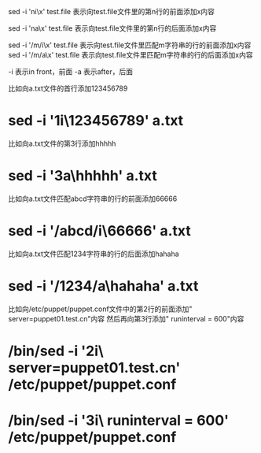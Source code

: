 sed -i 'ni\x' test.file        表示向test.file文件里的第n行的前面添加x内容

sed -i 'na\x' test.file       表示向test.file文件里的第n行的后面添加x内容

sed -i '/m/i\x' test.file     表示向test.file文件里匹配m字符串的行的前面添加x内容
sed -i '/m/a\x' test.file    表示向test.file文件里匹配m字符串的行的后面添加x内容

-i     表示in front，前面
-a    表示after，后面

比如向a.txt文件的首行添加123456789
# sed -i '1i\123456789' a.txt

比如向a.txt文件的第3行添加hhhhh
# sed -i '3a\hhhhh' a.txt

比如向a.txt文件匹配abcd字符串的行的前面添加66666
# sed -i '/abcd/i\66666' a.txt

比如向a.txt文件匹配1234字符串的行的后面添加hahaha
# sed -i '/1234/a\hahaha' a.txt

比如向/etc/puppet/puppet.conf文件中的第2行的前面添加" server=puppet01.test.cn"内容
然后再向第3行添加" runinterval = 600"内容
# /bin/sed -i '2i\ server=puppet01.test.cn' /etc/puppet/puppet.conf
# /bin/sed -i '3i\ runinterval = 600' /etc/puppet/puppet.conf
